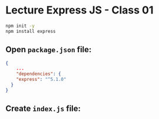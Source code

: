 # Lecture Express JS - Class 01

```bash
npm init -y
npm install express
```

## Open `package.json` file:
```json
{
    ...
    "dependencies": {
    "express": "^5.1.0"
  }
}
```

## Create `index.js` file: